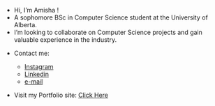 - Hi, I’m Amisha !
- A sophomore BSc in Computer Science student at the University of Alberta.
- I’m looking to collaborate on Computer Science projects and gain valuable experience in the industry.

* Contact me:
  - [Instagram](https://www.instagram.com/amisha.rao/)
  - [Linkedin](https://www.linkedin.com/in/amisha-bavineni-617711225/)
  - [e-mail](mailto:amisha.ruwais@gmail.com)

* Visit my Portfolio site: [Click Here](https://amisha0429.github.io/)
